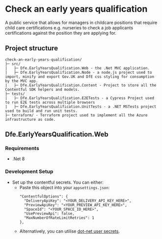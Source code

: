 # Check an early years qualification

A public service that allows for managers in childcare positions that require child care certifications e.g. nurseries to check a job applicants certifications against the position they are applying for.

## Project structure

```
check-an-early-years-qualification/
├─ src/
|   ├─ Dfe.EarlyYearsQualification.Web - the .Net MVC application.
|   ├─ Dfe.EarlyYearsQualification.Node - a node.js project used to import, minify and export Gov.UK and DfE css styling for consumption by the MVC app.
|   ├─ Dfe.EarlyYearsQualification.Content - Project to store all the Contentful SDK helpers and models.
├─ tests/
|   ├─ Dfe.EarlyYearsQualification.E2ETests - a Cypress Project used to run E2E tests across multiple browsers
|   ├─ Dfe.EarlyYearsQualification.UnitTests - a .NET MSTests project used to build and run unit tests.
├─ terraform/ - Terraform project used to implement all the Azure infrastructure as code.
```

## Dfe.EarlyYearsQualification.Web
### Requirements
- .Net 8

### Development Setup
- Set up the contentful secrets. You can either:
    - Paste this object into your ```appsettings.json```:
      ```
      "ContentfulOptions": {
        "DeliveryApiKey": "<YOUR_DELIVERY_API_KEY_HERE>",
        "PreviewApiKey": "<YOUR_PREVIEW_API_KEY_HERE>",
        "SpaceId": "<YOUR_SPACE_ID_HERE>",
        "UsePreviewApi": false,
        "MaxNumberOfRateLimitRetries": 1
      },
      ```
    - Alternatively, you can utilise [dot-net user secrets](https://learn.microsoft.com/en-us/aspnet/core/security/app-secrets?view=aspnetcore-8.0&tabs=windows).
      
